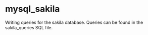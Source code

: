 # mysql_sakila
Writing queries for the sakila database. Queries can be found in the sakila_queries SQL file.
